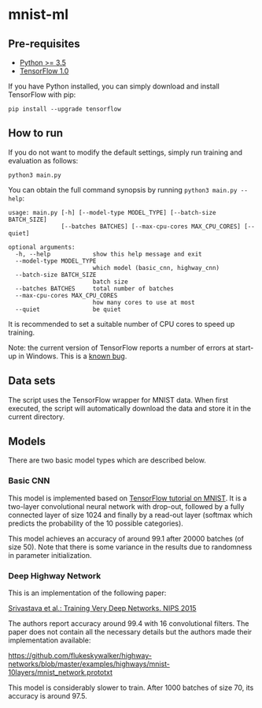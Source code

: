 mnist-ml
========

Pre-requisites
--------------

- [Python >= 3.5](https://www.python.org/downloads/release/python-352/)
- [TensorFlow 1.0](https://www.tensorflow.org/install/)

If you have Python installed, you can simply download and install TensorFlow
with pip:

`pip install --upgrade tensorflow`

How to run
----------

If you do not want to modify the default settings, simply run training and
evaluation as follows:

```
python3 main.py
```

You can obtain the full command synopsis by running `python3 main.py --help`:

```
usage: main.py [-h] [--model-type MODEL_TYPE] [--batch-size BATCH_SIZE]
               [--batches BATCHES] [--max-cpu-cores MAX_CPU_CORES] [--quiet]

optional arguments:
  -h, --help            show this help message and exit
  --model-type MODEL_TYPE
                        which model (basic_cnn, highway_cnn)
  --batch-size BATCH_SIZE
                        batch size
  --batches BATCHES     total number of batches
  --max-cpu-cores MAX_CPU_CORES
                        how many cores to use at most
  --quiet               be quiet
```

It is recommended to set a suitable number of CPU cores to speed up training. 

Note: the current version of TensorFlow reports a number of errors at start-up in Windows.
This is a [known bug](http://stackoverflow.com/q/42217532/1467943).

Data sets
---------

The script uses the TensorFlow wrapper for MNIST data. When first executed, the
script will automatically download the data and store it in the current
directory.

Models
------

There are two basic model types which are described below.

### Basic CNN

This model is implemented based on [TensorFlow tutorial on
MNIST](https://www.tensorflow.org/get_started/mnist/pros). It is a two-layer
convolutional neural network with drop-out, followed by a fully connected layer
of size 1024 and finally by a read-out layer (softmax which predicts the
probability of the 10 possible categories).

This model achieves an accuracy of around 99.1 after 20000 batches (of size 50).
Note that there is some variance in the results due to randomness in parameter
initialization.

### Deep Highway Network

This is an implementation of the following paper:

[Srivastava et al.: Training Very Deep Networks. NIPS 2015](https://arxiv.org/abs/1507.06228)

The authors report accuracy around 99.4 with 16 convolutional filters.
The paper does not contain all the necessary details but the authors made their
implementation available:

<https://github.com/flukeskywalker/highway-networks/blob/master/examples/highways/mnist-10layers/mnist_network.prototxt>

This model is considerably slower to train. After 1000 batches of size 70, its
accuracy is around 97.5.

